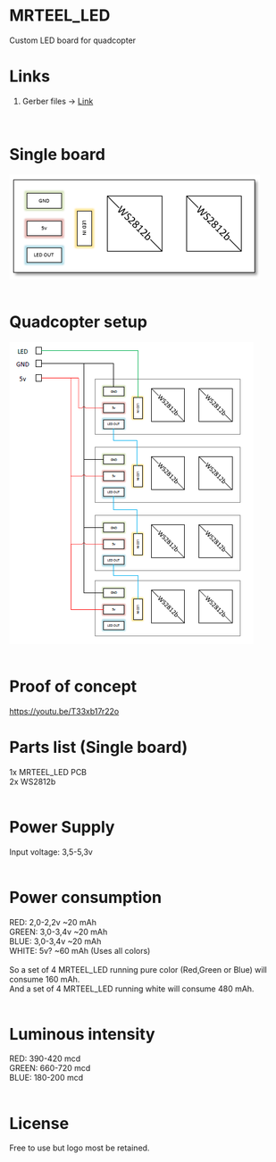 # MRTEEL_LED
Custom LED board for quadcopter

# Links
1. Gerber files -> <a href='https://github.com/tedelm/MRTEEL_LED/blob/master/EAGLE/mrteel_wire_v1.2/mrteel_wire_v1.2_2019-02-08.zip'>Link</a>
</br>

# Single board
<img src='https://github.com/tedelm/MRTEEL_LED/blob/master/IMG/MRTEEL_LED.PNG'>
</br>
</br>


# Quadcopter setup
<img src='https://github.com/tedelm/MRTEEL_LED/blob/master/IMG/MRTEEL_LED_KWAD.PNG'>
</br>
</br>

# Proof of concept
https://youtu.be/T33xb17r22o

# Parts list (Single board)
1x MRTEEL_LED PCB</br>
2x WS2812b</br>
</br>

# Power Supply
Input voltage: 3,5-5,3v</br>
</br>

# Power consumption
RED: 2,0-2,2v ~20 mAh</br>
GREEN: 3,0-3,4v ~20 mAh</br>
BLUE: 3,0-3,4v ~20 mAh</br>
WHITE: 5v? ~60 mAh (Uses all colors)</br>
</br>
So a set of 4 MRTEEL_LED running pure color (Red,Green or Blue) will consume 160 mAh.</br>
And a set of 4 MRTEEL_LED running white will consume 480 mAh.</br>
</br>

# Luminous intensity
RED: 390-420 mcd</br>
GREEN: 660-720 mcd</br>
BLUE: 180-200 mcd</br>
</br>

# License
Free to use but logo most be retained.



